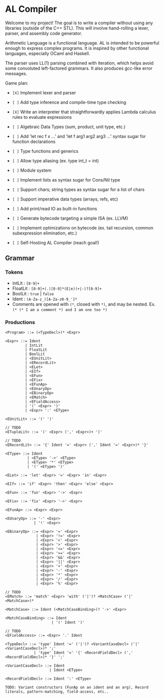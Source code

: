 # AL Compiler
Welcome to my project! The goal is to write a compiler without using any libraries (outside of the C++ STL). This will involve hand-rolling a lexer, parser, and assembly code generator.

Arithmetic Language is a functional language. AL is intended to be powerful enough to express complex programs. It is inspired by other functional languages, especially OCaml and Haskell.

The parser uses LL(1) parsing combined with iteration, which helps avoid some convoluted left-factored grammars. It also produces gcc-like error messages.

Game plan:

- `[X]` Implement lexer and parser

- `[ ]` Add type inference and compile-time type checking

- `[X]` Write an interpreter that straightforwardly applies Lambda calculus rules to evaluate expressions

- `[ ]` Algebraic Data Types (sum, product, unit type, etc.)

- `[ ]` Add 'let rec f x ...' and 'let f arg1 arg2 arg3 ...' syntax sugar for function declarations

- `[ ]` Type functions and generics

- `[ ]` Allow type aliasing (ex. type int_t = int)

- `[ ]` Module system

- `[ ]` Implement lists as syntax sugar for Cons/Nil type

- `[ ]` Support chars; string types as syntax sugar for a list of chars

- `[ ]` Support imperative data types (arrays, refs, etc)

- `[ ]` Add print/read IO as built-in functions

- `[ ]` Generate bytecode targeting a simple ISA (ex. LLVM)

- `[ ]` Implement optimizations on bytecode (ex. tail recursion, common subexpression elimination, etc.)

- `[ ]` Self-Hosting AL Compiler (reach goal!)

## Grammar

### Tokens
* IntLit : `[0-9]+`
* FloatLit : `[0-9]+(.)[0-9]*(E|e)(+|-)?[0-9]+`
* BoolLit : `true` | `false`
* Ident : `(A-Za-z_)[A-Za-z0-9_']*`
* Comments are opened with `(*`, closed with `*)`, and may be nested. Ex. `(* (* I am a comment *) and I am one too *)`

### Productions
```
<Program> ::= (<TypeDecl>)* <Expr>

<Expr> ::= Ident
         | IntLit
         | FloatLit
         | BoolLit
         | <EUnitLit>
         | <ERecordLit>
         | <ELet>
         | <EIf>
         | <EFun>
         | <EFix>
         | <EFunAp>
         | <EUnaryOp>
         | <EBinaryOp>
         | <EMatch>
         | <EFieldAccess>
         | '(' <Expr> ')'
         | <Expr> ':' <EType>

<EUnitLit> ::= '(' ')'

// TODO
<ETupleLit> ::= '(' <Expr> (',' <Expr>)+ ')'

// TODO
<ERecordLit> ::= '{' Ident '=' <Expr> (',' Ident '=' <Expr>)* '}'

<EType> ::= Ident
          | <EType> '->' <EType>
          | <EType> '*' <EType>
          | '(' <EType> ')'

<ELet> ::= 'let' <Expr> '=' <Expr> 'in' <Expr>

<EIf> ::= 'if' <Expr> 'then' <Expr> 'else' <Expr>

<EFun> ::= 'fun' <Expr> '->' <Expr>

<EFix> ::= 'fix' <Expr> '->' <Expr>

<EFunAp> ::= <Expr> <Expr>

<EUnaryOp> ::= '-' <Expr>
             | '!' <Expr>

<EBinaryOp> ::= <Expr> '=' <Expr>
              | <Expr> '!=' <Expr>
              | <Expr> '<' <Expr>
              | <Expr> '>' <Expr>
              | <Expr> '<=' <Expr>
              | <Expr> '>=' <Expr>
              | <Expr> '&&' <Expr>
              | <Expr> '||' <Expr>
              | <Expr> '+' <Expr>
              | <Expr> '-' <Expr>
              | <Expr> '*' <Expr>
              | <Expr> '/' <Expr>
              | <Expr> '%' <Expr>

// TODO
<EMatch> ::= 'match' <Expr> 'with' ('|')? <MatchCase> ('|' <MatchCase>)*

<MatchCase> ::= Ident (<MatchCaseBinding>)? '->' <Expr>

<MatchCaseBinding> ::= Ident
                     | '(' Ident ')'

// TODO
<EFieldAccess> ::= <Expr> '.' Ident

<TypeDecl> ::= 'type' Ident '=' ('|')? <VariantCaseDecl> ('|' <VariantCaseDecl>)* ';'
             | 'type' Ident '=' '{' <RecordFieldDecl> (',' <RecordFieldDecl>)* '}' ';'

<VariantCaseDecl> ::= Ident
                    | Ident <EType>

<RecordFieldDecl> ::= Ident ':' <EType>

TODO: Variant constructors (FunAp on an ident and an arg), Record literals, pattern-matching, field-access, etc..

```
